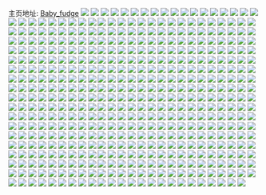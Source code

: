 主页地址: [Baby_fudge](https://weibo.com/u/2247042250) 
![](https://wx4.sinaimg.cn/mw2000/85ef24caly1h9kxi8m6flj20u0140qb0.jpg) 
![](https://wx4.sinaimg.cn/mw2000/85ef24caly1h9kxi9ovu7j20u00u0th0.jpg) 
![](https://wx4.sinaimg.cn/mw2000/85ef24caly1h8dmm5x5axj22c0340e83.jpg) 
![](https://wx4.sinaimg.cn/mw2000/85ef24caly1h8dmm738lrj22c0340qv6.jpg) 
![](https://wx4.sinaimg.cn/mw2000/85ef24caly1h8dmm3l7gqj22c03404qs.jpg) 
![](https://wx4.sinaimg.cn/mw2000/85ef24caly1h8dmm87a08j22c0340hdv.jpg) 
![](https://wx4.sinaimg.cn/mw2000/85ef24caly1h8dmm984pbj22c0340x6p.jpg) 
![](https://wx4.sinaimg.cn/mw2000/85ef24caly1h8dmmailejj22c0340hdu.jpg) 
![](https://wx4.sinaimg.cn/mw2000/85ef24caly1h8dmmbx1snj22c0340b2b.jpg) 
![](https://wx4.sinaimg.cn/mw2000/85ef24caly1h8dmmdlpq5j22c03404qr.jpg) 
![](https://wx4.sinaimg.cn/mw2000/85ef24caly1h8dmmzjlu0j20wi1yc4qq.jpg) 
![](https://wx4.sinaimg.cn/mw2000/85ef24caly1h83v4lt4w5j22c03401kz.jpg) 
![](https://wx4.sinaimg.cn/mw2000/85ef24caly1h83v4nqyrlj22c03407wj.jpg) 
![](https://wx4.sinaimg.cn/mw2000/85ef24caly1h83v4kbf6gj21h10tuh07.jpg) 
![](https://wx4.sinaimg.cn/mw2000/85ef24caly1h83v4ppeivj22c03404qr.jpg) 
![](https://wx4.sinaimg.cn/mw2000/85ef24caly1h83v59jz88j22c03404qr.jpg) 
![](https://wx4.sinaimg.cn/mw2000/85ef24caly1h83v25dld4j22c0340npg.jpg) 
![](https://wx4.sinaimg.cn/mw2000/85ef24caly1h83v4rdep2j22c0340b2b.jpg) 
![](https://wx4.sinaimg.cn/mw2000/85ef24caly1h83v4s1lhoj20u01hcanc.jpg) 
![](https://wx4.sinaimg.cn/mw2000/85ef24caly1h83v4tf6woj20wi1yc4qp.jpg) 
![](https://wx4.sinaimg.cn/mw2000/85ef24caly1h7qpj2yhk4j22c0340hdu.jpg) 
![](https://wx4.sinaimg.cn/mw2000/85ef24caly1h7f1hl2t15j21o0280hdt.jpg) 
![](https://wx4.sinaimg.cn/mw2000/85ef24caly1h78jihser0j235s23ue83.jpg) 
![](https://wx4.sinaimg.cn/mw2000/85ef24caly1h78jit82dkj21o0280nbs.jpg) 
![](https://wx4.sinaimg.cn/mw2000/85ef24caly1h78jjjetbqj21o0280e2s.jpg) 
![](https://wx4.sinaimg.cn/mw2000/85ef24caly1h78jiadjraj21o0280wu3.jpg) 
![](https://wx4.sinaimg.cn/mw2000/85ef24caly1h74gq5snpqj20u01407bp.jpg) 
![](https://wx4.sinaimg.cn/mw2000/85ef24caly1h74gq4flckj20u0140gtp.jpg) 
![](https://wx4.sinaimg.cn/mw2000/85ef24caly1h6vit6dhncj20u0140my1.jpg) 
![](https://wx4.sinaimg.cn/mw2000/85ef24caly1h6oit087njj20u0140wmw.jpg) 
![](https://wx4.sinaimg.cn/mw2000/85ef24caly1h6oit0plmlj20u0140wm2.jpg) 
![](https://wx4.sinaimg.cn/mw2000/85ef24caly1h6oit1829gj20u0140qbg.jpg) 
![](https://wx4.sinaimg.cn/mw2000/85ef24caly1h6oit1rysuj20u0140q5g.jpg) 
![](https://wx4.sinaimg.cn/mw2000/85ef24caly1h69fm72z7wj20u014079o.jpg) 
![](https://wx4.sinaimg.cn/mw2000/85ef24caly1h69fm7wxumj20u01400v4.jpg) 
![](https://wx4.sinaimg.cn/mw2000/85ef24caly1h69fm6gs5mj20u01hcabd.jpg) 
![](https://wx4.sinaimg.cn/mw2000/85ef24caly1h63nei33p6j20u00u0tfg.jpg) 
![](https://wx4.sinaimg.cn/mw2000/85ef24caly1h63nfr96yoj20tu0tun2e.jpg) 
![](https://wx4.sinaimg.cn/mw2000/85ef24caly1h63nefeb2wj20u00u0tec.jpg) 
![](https://wx4.sinaimg.cn/mw2000/85ef24caly1h60ggbzdkqj22c0340qv7.jpg) 
![](https://wx4.sinaimg.cn/mw2000/85ef24caly1h60ggcuahuj22c02c04qq.jpg) 
![](https://wx4.sinaimg.cn/mw2000/85ef24caly1h60ggdlvdpj22931ot7wh.jpg) 
![](https://wx4.sinaimg.cn/mw2000/85ef24caly1h5y7ca2c3qj20u0140gmy.jpg) 
![](https://wx4.sinaimg.cn/mw2000/85ef24caly1h5sl6qk222j20u0140wk3.jpg) 
![](https://wx4.sinaimg.cn/mw2000/85ef24caly1h5sl6zqgwmj21400u0dlg.jpg) 
![](https://wx4.sinaimg.cn/mw2000/85ef24caly1h5ns5hre1dj20u0140n7d.jpg) 
![](https://wx4.sinaimg.cn/mw2000/85ef24caly1h5c5vpgq5jj22c0340u0z.jpg) 
![](https://wx4.sinaimg.cn/mw2000/85ef24caly1h5c5vu4v2bj22c0340b2b.jpg) 
![](https://wx4.sinaimg.cn/mw2000/85ef24caly1h4uji5nphpj21o0280npd.jpg) 
![](https://wx4.sinaimg.cn/mw2000/85ef24caly1h4uji72d3gj22c0340npf.jpg) 
![](https://wx4.sinaimg.cn/mw2000/85ef24caly1h4mhy5gmnsj22c03401kz.jpg) 
![](https://wx4.sinaimg.cn/mw2000/85ef24caly1h4bxrzayw5j22c0340kjm.jpg) 
![](https://wx4.sinaimg.cn/mw2000/85ef24caly1h4ayhzkdecj22c0340x6p.jpg) 
![](https://wx4.sinaimg.cn/mw2000/85ef24caly1h4ayi10krnj22c0340b2a.jpg) 
![](https://wx4.sinaimg.cn/mw2000/85ef24caly1h4ayhy29qfj22c03401kz.jpg) 
![](https://wx4.sinaimg.cn/mw2000/85ef24caly1h4390h86a0j20wi1ycwpj.jpg) 
![](https://wx4.sinaimg.cn/mw2000/85ef24caly1h3lk2ixdccj20u00u0qbj.jpg) 
![](https://wx4.sinaimg.cn/mw2000/85ef24caly1h34eb12nsuj21o02804qp.jpg) 
![](https://wx4.sinaimg.cn/mw2000/85ef24caly1h34eb1knyhj21o0280b29.jpg) 
![](https://wx4.sinaimg.cn/mw2000/85ef24caly1h34eb1zqcsj21o0280kjl.jpg) 
![](https://wx4.sinaimg.cn/mw2000/85ef24caly1h31ykezzisj22c0340hdu.jpg) 
![](https://wx4.sinaimg.cn/mw2000/85ef24caly1h31ykfxzr0j22c0340e83.jpg) 
![](https://wx4.sinaimg.cn/mw2000/85ef24caly1h31yke2tvdj20zk1beh21.jpg) 
![](https://wx4.sinaimg.cn/mw2000/85ef24caly1h2zehok7dhj21o0280qk8.jpg) 
![](https://wx4.sinaimg.cn/mw2000/85ef24caly1h2zehp1p8wj21o0280e23.jpg) 
![](https://wx4.sinaimg.cn/mw2000/85ef24caly1h2zehnxm0sj21o02801h9.jpg) 
![](https://wx4.sinaimg.cn/mw2000/85ef24caly1h2x15zq0r0j22c03401kz.jpg) 
![](https://wx4.sinaimg.cn/mw2000/85ef24caly1h2wyxdxz7pj22c0340x6q.jpg) 
![](https://wx4.sinaimg.cn/mw2000/85ef24caly1h2wyxeu44fj22c0340u0y.jpg) 
![](https://wx4.sinaimg.cn/mw2000/85ef24caly1h2wyxd1slyj22c0340b2b.jpg) 
![](https://wx4.sinaimg.cn/mw2000/85ef24caly1h2wyxgamywj22801o04qq.jpg) 
![](https://wx4.sinaimg.cn/mw2000/85ef24caly1h2plotlskwj22c0340x6r.jpg) 
![](https://wx4.sinaimg.cn/mw2000/85ef24caly1h2plp7kucvj22c0340e84.jpg) 
![](https://wx4.sinaimg.cn/mw2000/85ef24caly1h2hc3jcpgfj20u0140gxb.jpg) 
![](https://wx4.sinaimg.cn/mw2000/85ef24caly1h2hc3kts60j20u014014l.jpg) 
![](https://wx4.sinaimg.cn/mw2000/85ef24caly1h2hc3ih1cdj20u0140gwg.jpg) 
![](https://wx4.sinaimg.cn/mw2000/85ef24caly1h2hc3lgbxhj20u0140akv.jpg) 
![](https://wx4.sinaimg.cn/mw2000/85ef24caly1h2hc3m58tsj20u0140gwv.jpg) 
![](https://wx4.sinaimg.cn/mw2000/85ef24caly1h2hc3mprcjj20u01hc46d.jpg) 
![](https://wx4.sinaimg.cn/mw2000/85ef24caly1h2f446g872j20u0140afg.jpg) 
![](https://wx4.sinaimg.cn/mw2000/85ef24caly1h25z6gghznj21o0280b29.jpg) 
![](https://wx4.sinaimg.cn/mw2000/85ef24caly1h22d0u2s6vj21o02961ky.jpg) 
![](https://wx4.sinaimg.cn/mw2000/85ef24caly1h1vl71ux03j21nm27h4qq.jpg) 
![](https://wx4.sinaimg.cn/mw2000/85ef24caly1h1vl70sukxj22801o0qv5.jpg) 
![](https://wx4.sinaimg.cn/mw2000/85ef24caly1h1vl6yx7jcj21o0280qv5.jpg) 
![](https://wx4.sinaimg.cn/mw2000/85ef24caly1h1rwphmacaj22c02c04qq.jpg) 
![](https://wx4.sinaimg.cn/mw2000/85ef24caly1h1rwpieadij22c02c04qq.jpg) 
![](https://wx4.sinaimg.cn/mw2000/85ef24caly1h1m6xkv88mj21o02801kx.jpg) 
![](https://wx4.sinaimg.cn/mw2000/85ef24caly1h1m6xn6d3tj21o0280x41.jpg) 
![](https://wx4.sinaimg.cn/mw2000/85ef24caly1h1m6xhb4mlj21o0280tz3.jpg) 
![](https://wx4.sinaimg.cn/mw2000/85ef24caly1h1m6xpkph9j21o0280h8i.jpg) 
![](https://wx4.sinaimg.cn/mw2000/85ef24caly1h1ihfkuabpj22c03407wk.jpg) 
![](https://wx4.sinaimg.cn/mw2000/85ef24caly1h1ihfjg9fmj22c03404qq.jpg) 
![](https://wx4.sinaimg.cn/mw2000/85ef24caly1h1ihfm6s70j22c0340e82.jpg) 
![](https://wx4.sinaimg.cn/mw2000/85ef24caly1h1ihfn7xk3j22c0340b2a.jpg) 
![](https://wx4.sinaimg.cn/mw2000/85ef24caly1h1chc4dusij21o0280qv5.jpg) 
![](https://wx4.sinaimg.cn/mw2000/85ef24caly1h15issyb3lj20u0140tdd.jpg) 
![](https://wx4.sinaimg.cn/mw2000/85ef24caly1h120aac8m3j22c03401kz.jpg) 
![](https://wx4.sinaimg.cn/mw2000/85ef24caly1h0yxbdwcyrj20u0140gut.jpg) 
![](https://wx4.sinaimg.cn/mw2000/85ef24caly1h0yxbfdi2jj20u014012x.jpg) 
![](https://wx4.sinaimg.cn/mw2000/85ef24caly1h0yxbda0aoj20u0140wlj.jpg) 
![](https://wx4.sinaimg.cn/mw2000/85ef24caly1h0yxbg1jc9j20u0140dnn.jpg) 
![](https://wx4.sinaimg.cn/mw2000/85ef24caly1h0qietoq9zj20hs0hntcc.jpg) 
![](https://wx4.sinaimg.cn/mw2000/85ef24caly1h0lteb1fszj20v91vo4qp.jpg) 
![](https://wx4.sinaimg.cn/mw2000/85ef24caly1h0bnwkwzbpj20v90ryjte.jpg) 
![](https://wx4.sinaimg.cn/mw2000/85ef24caly1h08cqdn162j21o0280u0x.jpg) 
![](https://wx4.sinaimg.cn/mw2000/85ef24caly1h08cqc69xoj21o0280b29.jpg) 
![](https://wx4.sinaimg.cn/mw2000/85ef24caly1h08cqekq0mj21o02807wh.jpg) 
![](https://wx4.sinaimg.cn/mw2000/85ef24caly1h08cqfyxe9j21o0280e81.jpg) 
![](https://wx4.sinaimg.cn/mw2000/85ef24caly1h02n0wpqmuj20v91vo48c.jpg) 
![](https://wx4.sinaimg.cn/mw2000/85ef24caly1h01jalh4yej22c0340u0x.jpg) 
![](https://wx4.sinaimg.cn/mw2000/85ef24caly1h01aw7aabfj22c0340npf.jpg) 
![](https://wx4.sinaimg.cn/mw2000/85ef24caly1gzxnpqfo6tj20v91von8g.jpg) 
![](https://wx4.sinaimg.cn/mw2000/85ef24caly1gzvkd5ywhxj21o02807wi.jpg) 
![](https://wx4.sinaimg.cn/mw2000/85ef24caly1gzgrnkx4pyj222n340u0x.jpg) 
![](https://wx4.sinaimg.cn/mw2000/85ef24caly1gzgrnm88nlj222n340qv5.jpg) 
![](https://wx4.sinaimg.cn/mw2000/85ef24caly1gzgrnkaza1j21jk2bckjl.jpg) 
![](https://wx4.sinaimg.cn/mw2000/85ef24caly1gzgrnna2hjj22c0340kjo.jpg) 
![](https://wx4.sinaimg.cn/mw2000/85ef24caly1gzgrnojyl9j22c03404qr.jpg) 
![](https://wx4.sinaimg.cn/mw2000/85ef24caly1gzgrnpn78sj21o028ox6p.jpg) 
![](https://wx4.sinaimg.cn/mw2000/85ef24caly1gzgrnq90lsj21o02m8u0x.jpg) 
![](https://wx4.sinaimg.cn/mw2000/85ef24caly1gzgrnralj6j22c0340x6s.jpg) 
![](https://wx4.sinaimg.cn/mw2000/85ef24caly1gzgrnrsayij21o0280tys.jpg) 
![](https://wx4.sinaimg.cn/mw2000/85ef24caly1gzbmksr85xj22yq2yqqv7.jpg) 
![](https://wx4.sinaimg.cn/mw2000/85ef24caly1gz8d6cba0dj21o02804qp.jpg) 
![](https://wx4.sinaimg.cn/mw2000/85ef24caly1gz8d6da8xaj21o02804qp.jpg) 
![](https://wx4.sinaimg.cn/mw2000/85ef24caly1gz8d6bkyfoj21o02807wh.jpg) 
![](https://wx4.sinaimg.cn/mw2000/85ef24caly1gz78nbkc9oj22c03404qt.jpg) 
![](https://wx4.sinaimg.cn/mw2000/85ef24caly1gz57cacov1j22c0340x6q.jpg) 
![](https://wx4.sinaimg.cn/mw2000/85ef24caly1gz41ny747bj22c03404qr.jpg) 
![](https://wx4.sinaimg.cn/mw2000/85ef24caly1gz2y0xq6xtj22c03407wj.jpg) 
![](https://wx4.sinaimg.cn/mw2000/85ef24caly1gywqjjbh5cj22c0340npf.jpg) 
![](https://wx4.sinaimg.cn/mw2000/85ef24caly1gynpm1qrcmj22c03404qq.jpg) 
![](https://wx4.sinaimg.cn/mw2000/85ef24caly1gy7nli1y8rj22c0340kjl.jpg) 
![](https://wx4.sinaimg.cn/mw2000/85ef24caly1gy67grkjyxj20u01hcqaz.jpg) 
![](https://wx4.sinaimg.cn/mw2000/85ef24caly1gy4x8quacrj21o0280u0x.jpg) 
![](https://wx4.sinaimg.cn/mw2000/85ef24caly1gy4x97qch8j21o0280x6p.jpg) 
![](https://wx4.sinaimg.cn/mw2000/85ef24caly1gxxi7qx6itj22c0340b2a.jpg) 
![](https://wx4.sinaimg.cn/mw2000/85ef24caly1gxqaui0ajvj21o0280x6p.jpg) 
![](https://wx4.sinaimg.cn/mw2000/85ef24caly1gxqauiqauaj21o0280x6p.jpg) 
![](https://wx4.sinaimg.cn/mw2000/85ef24caly1gx0xkk3pwxj22c0340e81.jpg) 
![](https://wx4.sinaimg.cn/mw2000/85ef24caly1gwuohj1gnfj2341341qv7.jpg) 
![](https://wx4.sinaimg.cn/mw2000/85ef24caly1gwthbrapi5j22c0340b2b.jpg) 
![](https://wx4.sinaimg.cn/mw2000/85ef24caly1gwevvh5cabj21o0280b2a.jpg) 
![](https://wx4.sinaimg.cn/mw2000/85ef24caly1gwevvi9on0j21o02807wh.jpg) 
![](https://wx4.sinaimg.cn/mw2000/85ef24caly1gwevvf9t8kj24g02yoqv8.jpg) 
![](https://wx4.sinaimg.cn/mw2000/85ef24caly1gwevvkv726j22yo4g0npg.jpg) 
![](https://wx4.sinaimg.cn/mw2000/85ef24caly1gwevvo0pk0j21o0280kjm.jpg) 
![](https://wx4.sinaimg.cn/mw2000/85ef24caly1gwevvoyqnrj21o0280e81.jpg) 
![](https://wx4.sinaimg.cn/mw2000/85ef24caly1gwevvc0vbpj21o02801e7.jpg) 
![](https://wx4.sinaimg.cn/mw2000/85ef24caly1gwevvqjwvxj22c0340b2b.jpg) 
![](https://wx4.sinaimg.cn/mw2000/85ef24caly1gwevvta6smj22c03401kz.jpg) 
![](https://wx4.sinaimg.cn/mw2000/85ef24caly1gw9w0mee5nj20v90lmq4q.jpg) 
![](https://wx4.sinaimg.cn/mw2000/85ef24caly1gvv2lyo2qtj22c02c1e81.jpg) 
![](https://wx4.sinaimg.cn/mw2000/002s4mkWly1gvqhutvrwjj62c03404qt02.jpg) 
![](https://wx4.sinaimg.cn/mw2000/002s4mkWly1gvqhurudrdj61o027hhdt02.jpg) 
![](https://wx4.sinaimg.cn/mw2000/002s4mkWly1gvi726nommj60u0190gw502.jpg) 
![](https://wx4.sinaimg.cn/mw2000/002s4mkWly1gvi727opbdj60u0190drb02.jpg) 
![](https://wx4.sinaimg.cn/mw2000/002s4mkWly1gvi728q1kqj60u019gwnf02.jpg) 
![](https://wx4.sinaimg.cn/mw2000/002s4mkWly1gvi72a5umbj60u01viwxr02.jpg) 
![](https://wx4.sinaimg.cn/mw2000/002s4mkWly1gvg6rix215j61400u07cw02.jpg) 
![](https://wx4.sinaimg.cn/mw2000/002s4mkWly1guzgww3fb5j60u0140gs302.jpg) 
![](https://wx4.sinaimg.cn/mw2000/002s4mkWly1guwk8jgm5jj62c03407wj02.jpg) 
![](https://wx4.sinaimg.cn/mw2000/002s4mkWly1guwk8ma4m4j62c0340u0z02.jpg) 
![](https://wx4.sinaimg.cn/mw2000/002s4mkWly1gu95denrfzj60u0140ter02.jpg) 
![](https://wx4.sinaimg.cn/mw2000/85ef24caly1gtwhkjb23xj20u0117qc4.jpg) 
![](https://wx4.sinaimg.cn/mw2000/85ef24caly1gtwhkidzohj20u00u00zd.jpg) 
![](https://wx4.sinaimg.cn/mw2000/85ef24caly1gtszw90rpgj22c0340npf.jpg) 
![](https://wx4.sinaimg.cn/mw2000/85ef24caly1gtbe0osqzcj20v91voajx.jpg) 
![](https://wx4.sinaimg.cn/mw2000/85ef24caly1gt5xxhcvzqj21o0280u0x.jpg) 
![](https://wx4.sinaimg.cn/mw2000/85ef24caly1gsvhl8dvmgj22c0340qv6.jpg) 
![](https://wx4.sinaimg.cn/mw2000/85ef24caly1gss3l3n61oj20u0140qab.jpg) 
![](https://wx4.sinaimg.cn/mw2000/85ef24caly1gss3l40wztj20u0140jzq.jpg) 
![](https://wx4.sinaimg.cn/mw2000/85ef24caly1gss3l4cg6cj20u0140k2b.jpg) 
![](https://wx4.sinaimg.cn/mw2000/85ef24caly1gspw38v95kj20u014011g.jpg) 
![](https://wx4.sinaimg.cn/mw2000/85ef24caly1gsle0d5tsbj21o0280qv5.jpg) 
![](https://wx4.sinaimg.cn/mw2000/85ef24caly1gsle0fa2ykj21o02807wi.jpg) 
![](https://wx4.sinaimg.cn/mw2000/85ef24caly1gsgr5rtn4nj22c03407wk.jpg) 
![](https://wx4.sinaimg.cn/mw2000/85ef24caly1gsebdm6jxdj20u0140qgq.jpg) 
![](https://wx4.sinaimg.cn/mw2000/85ef24caly1gsebdizu5bj20u0140gxz.jpg) 
![](https://wx4.sinaimg.cn/mw2000/85ef24caly1gsbype3u33j20u0140wjk.jpg) 
![](https://wx4.sinaimg.cn/mw2000/85ef24caly1gs88n23uukj20mi0miacc.jpg) 
![](https://wx4.sinaimg.cn/mw2000/85ef24caly1gs14yr4gebj22c0340qv5.jpg) 
![](https://wx4.sinaimg.cn/mw2000/85ef24caly1grvvic4uqxj20u0140k41.jpg) 
![](https://wx4.sinaimg.cn/mw2000/85ef24caly1grghw2eys7j22c0340b2d.jpg) 
![](https://wx4.sinaimg.cn/mw2000/85ef24caly1grghw4abodj22c0340e84.jpg) 
![](https://wx4.sinaimg.cn/mw2000/85ef24caly1grghw8bf07j22c03404qs.jpg) 
![](https://wx4.sinaimg.cn/mw2000/85ef24caly1grghwa6p7gj22c0340e84.jpg) 
![](https://wx4.sinaimg.cn/mw2000/85ef24caly1grghw5f62wj22801o0npd.jpg) 
![](https://wx4.sinaimg.cn/mw2000/85ef24caly1grghwb54c5j21o0280hdt.jpg) 
![](https://wx4.sinaimg.cn/mw2000/85ef24caly1gr2vqlkkyqj21o0280e81.jpg) 
![](https://wx4.sinaimg.cn/mw2000/85ef24caly1gqs46hhwm5j21o0280qv5.jpg) 
![](https://wx4.sinaimg.cn/mw2000/85ef24caly1gqs46gevt4j21o0280u0x.jpg) 
![](https://wx4.sinaimg.cn/mw2000/85ef24caly1gqdne9j8t0j21o02807wi.jpg) 
![](https://wx4.sinaimg.cn/mw2000/85ef24caly1gqdneaq20dj21o0280b2a.jpg) 
![](https://wx4.sinaimg.cn/mw2000/85ef24caly1gqdnebzo0tj21o02804qq.jpg) 
![](https://wx4.sinaimg.cn/mw2000/85ef24caly1gq5l6npapzj21o02804qq.jpg) 
![](https://wx4.sinaimg.cn/mw2000/85ef24caly1gq5l6ptfg1j21o0280b29.jpg) 
![](https://wx4.sinaimg.cn/mw2000/85ef24caly1gpdnjxxcenj21o0280npd.jpg) 
![](https://wx4.sinaimg.cn/mw2000/85ef24caly1gpb8wieq48j20j60j675q.jpg) 
![](https://wx4.sinaimg.cn/mw2000/85ef24caly1gp7xdo65v0j22801o01ky.jpg) 
![](https://wx4.sinaimg.cn/mw2000/85ef24caly1gp7iocm95yj22c0340kjn.jpg) 
![](https://wx4.sinaimg.cn/mw2000/85ef24caly1goydg3ds1aj21o01o0b29.jpg) 
![](https://wx4.sinaimg.cn/mw2000/85ef24caly1gotkqrpkj6j22c03404qp.jpg) 
![](https://wx4.sinaimg.cn/mw2000/85ef24caly1goks8yaa2pj20v91vox6p.jpg) 
![](https://wx4.sinaimg.cn/mw2000/85ef24caly1gogxtycyvyj22c0340hdu.jpg) 
![](https://wx4.sinaimg.cn/mw2000/85ef24caly1go39whct1vj22c0340b2a.jpg) 
![](https://wx4.sinaimg.cn/mw2000/85ef24caly1go39wcb9fxj20ku0rs0vx.jpg) 
![](https://wx4.sinaimg.cn/mw2000/85ef24caly1gnrf0w5tffj21o01o0b29.jpg) 
![](https://wx4.sinaimg.cn/mw2000/85ef24caly1gnrf0wisv1j20mi0miqql.jpg) 
![](https://wx4.sinaimg.cn/mw2000/85ef24caly1gnga222yc2j22c02c0kjm.jpg) 
![](https://wx4.sinaimg.cn/mw2000/85ef24caly1gncznjtr3cj20rs1jkk6f.jpg) 
![](https://wx4.sinaimg.cn/mw2000/85ef24caly1gmrj8tn8v7j22c0340npd.jpg) 
![](https://wx4.sinaimg.cn/mw2000/85ef24caly1gmojweghohj22c02c0npd.jpg) 
![](https://wx4.sinaimg.cn/mw2000/85ef24caly1gm7ikgcvk6j22c02c01ky.jpg) 
![](https://wx4.sinaimg.cn/mw2000/85ef24caly1glzsvryahwj20tu0tu7wh.jpg) 
![](https://wx4.sinaimg.cn/mw2000/85ef24caly1gl2mdd01e7j20v91voqv6.jpg) 
![](https://wx4.sinaimg.cn/mw2000/85ef24caly1gl2mcjaw2qj20v918b7gx.jpg) 
![](https://wx4.sinaimg.cn/mw2000/85ef24caly1gknolcsqu7j22c02c0x6q.jpg) 
![](https://wx4.sinaimg.cn/mw2000/85ef24caly1gknole43nyj22c02c01ky.jpg) 
![](https://wx4.sinaimg.cn/mw2000/85ef24caly1gknol9rj3cj21o01o04qp.jpg) 
![](https://wx4.sinaimg.cn/mw2000/85ef24caly1gk8epiwcr0j22c02c0npe.jpg) 
![](https://wx4.sinaimg.cn/mw2000/85ef24caly1gjz1el28hkj22c02c0qv7.jpg) 
![](https://wx4.sinaimg.cn/mw2000/85ef24caly1gjqwg8umz5j21o01o07wh.jpg) 
![](https://wx4.sinaimg.cn/mw2000/85ef24caly1gjqwivaj38j21o01o0npd.jpg) 
![](https://wx4.sinaimg.cn/mw2000/85ef24caly1gja4z4it7yj20rm0rm0u1.jpg) 
![](https://wx4.sinaimg.cn/mw2000/85ef24caly1gj4yr902l9j22c03404qt.jpg) 
![](https://wx4.sinaimg.cn/mw2000/85ef24caly1gj4yrb80n1j22c0340b2d.jpg) 
![](https://wx4.sinaimg.cn/mw2000/85ef24caly1gj2rl5gcatj21o01o0keu.jpg) 
![](https://wx4.sinaimg.cn/mw2000/85ef24caly1gin5xush83j21o01o01kx.jpg) 
![](https://wx4.sinaimg.cn/mw2000/85ef24caly1gignauc94sj22c02c0qv6.jpg) 
![](https://wx4.sinaimg.cn/mw2000/85ef24caly1gignazmyy9j22c02c0npe.jpg) 
![](https://wx4.sinaimg.cn/mw2000/85ef24caly1gifidrsbydj21o01o0b2e.jpg) 
![](https://wx4.sinaimg.cn/mw2000/85ef24caly1gifiduktajj21o01o0u15.jpg) 
![](https://wx4.sinaimg.cn/mw2000/85ef24caly1gfw4k9kpkjj20hs0homyr.jpg) 
![](https://wx4.sinaimg.cn/mw2000/85ef24caly1gf0vusqqmyj20hs0hdq6p.jpg) 
![](https://wx4.sinaimg.cn/mw2000/85ef24caly1gepigm63h4j22c02c01ky.jpg) 
![](https://wx4.sinaimg.cn/mw2000/85ef24caly1gdc7zomkcmj22c0340x6p.jpg) 
![](https://wx4.sinaimg.cn/mw2000/85ef24caly1gd3zthitpaj22c02c07wh.jpg) 
![](https://wx4.sinaimg.cn/mw2000/85ef24caly1gckdvwrqxyj21w01w04qp.jpg) 
![](https://wx4.sinaimg.cn/mw2000/85ef24caly1gbp20lfrggj21o01o0kjl.jpg) 
![](https://wx4.sinaimg.cn/mw2000/85ef24caly1gblionb5w5j22c02c0e81.jpg) 
![](https://wx4.sinaimg.cn/mw2000/85ef24caly1gbliomjnz3j22c02c04qp.jpg) 
![](https://wx4.sinaimg.cn/mw2000/85ef24caly1gb39lfqr9wj21w02inx6q.jpg) 
![](https://wx4.sinaimg.cn/mw2000/85ef24caly1gapcpn9l0fj22c0340e81.jpg) 
![](https://wx4.sinaimg.cn/mw2000/85ef24caly1gapcpphqmrj22c0340x6p.jpg) 
![](https://wx4.sinaimg.cn/mw2000/85ef24caly1gan2moi25sj22c0340b2c.jpg) 
![](https://wx4.sinaimg.cn/mw2000/85ef24caly1galwd0ijfij21o01o01ky.jpg) 
![](https://wx4.sinaimg.cn/mw2000/85ef24caly1galwd1fy2zj22c02c0hdt.jpg) 
![](https://wx4.sinaimg.cn/mw2000/85ef24caly1gaihke28xaj22c02c0b29.jpg) 
![](https://wx4.sinaimg.cn/mw2000/85ef24caly1gag444180xj20rs4h6npd.jpg) 
![](https://wx4.sinaimg.cn/mw2000/85ef24caly1ga48l70xbtj22c02c0e81.jpg) 
![](https://wx4.sinaimg.cn/mw2000/85ef24caly1ga48l7rc7oj22c02c07wh.jpg) 
![](https://wx4.sinaimg.cn/mw2000/85ef24caly1g9qm6is4o7j20jp0jp0vm.jpg) 
![](https://wx4.sinaimg.cn/mw2000/85ef24caly1g94rnh4atxj20tu0tu0yg.jpg) 
![](https://wx4.sinaimg.cn/mw2000/85ef24caly1g916tq48p1j22c02c01kx.jpg) 
![](https://wx4.sinaimg.cn/mw2000/85ef24caly1g8kyb261amj22c02c0kjm.jpg) 
![](https://wx4.sinaimg.cn/mw2000/85ef24caly1g8kyb2qei3j22c02c04qq.jpg) 
![](https://wx4.sinaimg.cn/mw2000/85ef24caly1g8h2sdw8e9j22c02c04qp.jpg) 
![](https://wx4.sinaimg.cn/mw2000/85ef24caly1g8btrn0usfj21o01o04qp.jpg) 
![](https://wx4.sinaimg.cn/mw2000/85ef24caly1g82fv1psbgj23402c0npd.jpg) 
![](https://wx4.sinaimg.cn/mw2000/85ef24caly1g82fv5d9m4j22c0340npd.jpg) 
![](https://wx4.sinaimg.cn/mw2000/85ef24caly1g82fva7q7vj22c0340hdt.jpg) 
![](https://wx4.sinaimg.cn/mw2000/85ef24caly1g82fvegvysj22c0340npd.jpg) 
![](https://wx4.sinaimg.cn/mw2000/85ef24caly1g82fvifc9dj22c0340e81.jpg) 
![](https://wx4.sinaimg.cn/mw2000/85ef24caly1g82fuxw8zaj22c0340e81.jpg) 
![](https://wx4.sinaimg.cn/mw2000/85ef24caly1g82fvo3m0oj22c0340kjl.jpg) 
![](https://wx4.sinaimg.cn/mw2000/85ef24caly1g82fvtidphj22c0340u0x.jpg) 
![](https://wx4.sinaimg.cn/mw2000/85ef24caly1g82fvxcbpej22c03407wh.jpg) 
![](https://wx4.sinaimg.cn/mw2000/85ef24caly1g7vpkxac9cj22c0340e81.jpg) 
![](https://wx4.sinaimg.cn/mw2000/85ef24caly1g7o9cv0m3wj22c02c0e81.jpg) 
![](https://wx4.sinaimg.cn/mw2000/85ef24cagy1g7mj9dw3kbj21o0280x6p.jpg) 
![](https://wx4.sinaimg.cn/mw2000/85ef24cagy1g7l83xdg0jj22c0340hdt.jpg) 
![](https://wx4.sinaimg.cn/mw2000/85ef24cagy1g7jkqvufoaj213r0tu1kx.jpg) 
![](https://wx4.sinaimg.cn/mw2000/85ef24caly1g7gp7h41qhj22c03404qr.jpg) 
![](https://wx4.sinaimg.cn/mw2000/85ef24caly1g7gpemzr09j22c0340u0x.jpg) 
![](https://wx4.sinaimg.cn/mw2000/85ef24caly1g77yfbtydnj20u0140q96.jpg) 
![](https://wx4.sinaimg.cn/mw2000/85ef24caly1g71ie4v3j7j20jg0jgtbb.jpg) 
![](https://wx4.sinaimg.cn/mw2000/85ef24caly1g707os89b6j20u00u0aeg.jpg) 
![](https://wx4.sinaimg.cn/mw2000/85ef24caly1g707ot64afj20u00u0q7h.jpg) 
![](https://wx4.sinaimg.cn/mw2000/85ef24caly1g6nqlq45hfj20u00u0tef.jpg) 
![](https://wx4.sinaimg.cn/mw2000/85ef24caly1g6kuvbu0jvj20ak07swfi.jpg) 
![](https://wx4.sinaimg.cn/mw2000/85ef24caly1g6jp6a7toqj20v91voqv6.jpg) 
![](https://wx4.sinaimg.cn/mw2000/85ef24caly1g6iy5mvwruj20u00u043d.jpg) 
![](https://wx4.sinaimg.cn/mw2000/85ef24caly1g6gtgktu9qj20u00u04j0.jpg) 
![](https://wx4.sinaimg.cn/mw2000/85ef24caly1g6e3yu8ddyj21o01o07wh.jpg) 
![](https://wx4.sinaimg.cn/mw2000/85ef24caly1g5ranx317aj21hc1hcb29.jpg) 
![](https://wx4.sinaimg.cn/mw2000/85ef24caly1g5khgdxdr1j22c03404qq.jpg) 
![](https://wx4.sinaimg.cn/mw2000/85ef24caly1g5e4bugc9mj21400u0n4x.jpg) 
![](https://wx4.sinaimg.cn/mw2000/85ef24caly1g5e4bwrem3j22c02c0e81.jpg) 
![](https://wx4.sinaimg.cn/mw2000/85ef24caly1g5deijs23cj22c03401ky.jpg) 
![](https://wx4.sinaimg.cn/mw2000/85ef24caly1g5b178sa9lj20v91vonpe.jpg) 
![](https://wx4.sinaimg.cn/mw2000/85ef24caly1g5b175z4ynj20v91vob2b.jpg) 
![](https://wx4.sinaimg.cn/mw2000/85ef24caly1g58tlr6u3wj22c02c0b2b.jpg) 
![](https://wx4.sinaimg.cn/mw2000/85ef24caly1g55fkrqkmgj20u00u07wh.jpg) 
![](https://wx4.sinaimg.cn/mw2000/85ef24caly1g4zqhb9t45j22c02c0x2a.jpg) 
![](https://wx4.sinaimg.cn/mw2000/85ef24caly1g4yeiycv8qj21g21xgqrx.jpg) 
![](https://wx4.sinaimg.cn/mw2000/85ef24caly1g4rk46gdcvj22c02c01ky.jpg) 
![](https://wx4.sinaimg.cn/mw2000/85ef24caly1g4rk45bw7aj22c02c0x6p.jpg) 
![](https://wx4.sinaimg.cn/mw2000/85ef24caly1g4rk47ng9lj22c02c07wi.jpg) 
![](https://wx4.sinaimg.cn/mw2000/85ef24caly1g4r2loxd1yj203y0480sw.jpg) 
![](https://wx4.sinaimg.cn/mw2000/85ef24caly1g4q7wc47okj22c02c04qs.jpg) 
![](https://wx4.sinaimg.cn/mw2000/85ef24caly1g4i5y5w0qrj22c02c07wi.jpg) 
![](https://wx4.sinaimg.cn/mw2000/85ef24caly1g4gsrkxiobj20u01sz1kz.jpg) 
![](https://wx4.sinaimg.cn/mw2000/85ef24caly1g4gsrlteafj20u01hcgrn.jpg) 
![](https://wx4.sinaimg.cn/mw2000/85ef24caly1g4gsr88srhj20u014011c.jpg) 
![](https://wx4.sinaimg.cn/mw2000/85ef24caly1g4b3uvwk49j20hs0iadgv.jpg) 
![](https://wx4.sinaimg.cn/mw2000/85ef24caly1g3lwcdfym7j20u00u0b29.jpg) 
![](https://wx4.sinaimg.cn/mw2000/85ef24caly1g3lwccwyrgj20u00u07wh.jpg) 
![](https://wx4.sinaimg.cn/mw2000/85ef24caly1g3kldinoehj22c02c0npd.jpg) 
![](https://wx4.sinaimg.cn/mw2000/85ef24caly1g3h0jbh0d0j20v91vokjm.jpg) 
![](https://wx4.sinaimg.cn/mw2000/85ef24caly1g3h0l7we7zj20hs0hsjtq.jpg) 
![](https://wx4.sinaimg.cn/mw2000/85ef24caly1g3dg0p1q25j22c02c04qq.jpg) 
![](https://wx4.sinaimg.cn/mw2000/85ef24caly1g3dg41ng6rj22c02c0b2a.jpg) 
![](https://wx4.sinaimg.cn/mw2000/85ef24caly1g37075fp70j20k00k0my6.jpg) 
![](https://wx4.sinaimg.cn/mw2000/85ef24caly1g35al12s8oj20v91vou0y.jpg) 
![](https://wx4.sinaimg.cn/mw2000/85ef24caly1g35aky7woqj20v911c7de.jpg) 
![](https://wx4.sinaimg.cn/mw2000/85ef24caly1g35al1h5rwj20li0iqwfh.jpg) 
![](https://wx4.sinaimg.cn/mw2000/85ef24caly1g34mzg0855j20qo0ya42q.jpg) 
![](https://wx4.sinaimg.cn/mw2000/85ef24caly1g34mze7q48j22c0340hdt.jpg) 
![](https://wx4.sinaimg.cn/mw2000/85ef24caly1g32bkeebcmj20qo1o0tcp.jpg) 
![](https://wx4.sinaimg.cn/mw2000/85ef24caly1g32bkfop9zj21vo0v9u0y.jpg) 
![](https://wx4.sinaimg.cn/mw2000/85ef24caly1g2zvtia7d0j22c02c0b2b.jpg) 
![](https://wx4.sinaimg.cn/mw2000/85ef24caly1g2vc8monoij20u00u0b29.jpg) 
![](https://wx4.sinaimg.cn/mw2000/85ef24caly1g2vc8sch79j20u00u01kx.jpg) 
![](https://wx4.sinaimg.cn/mw2000/85ef24caly1g2tnoa9g4lj20u00u01ku.jpg) 
![](https://wx4.sinaimg.cn/mw2000/85ef24caly1g2tnoxjalbj20u00u01kx.jpg) 
![](https://wx4.sinaimg.cn/mw2000/85ef24caly1g2pbcmk1y2j22ds1scb29.jpg) 
![](https://wx4.sinaimg.cn/mw2000/85ef24caly1g2pbcr6g24j21sc2dsu0y.jpg) 
![](https://wx4.sinaimg.cn/mw2000/85ef24caly1g2pbct3q3cj21sc2dsb2a.jpg) 
![](https://wx4.sinaimg.cn/mw2000/85ef24caly1g2pbcuaug4j21sc2dsx6q.jpg) 
![](https://wx4.sinaimg.cn/mw2000/85ef24caly1g2pbcife1qj22ds1scx6q.jpg) 
![](https://wx4.sinaimg.cn/mw2000/85ef24caly1g2pbd1wu11j22ds1scu0y.jpg) 
![](https://wx4.sinaimg.cn/mw2000/85ef24caly1g2lqz3x21vj23402c0b2b.jpg) 
![](https://wx4.sinaimg.cn/mw2000/85ef24caly1g2lqz2kmktj22c03407wi.jpg) 
![](https://wx4.sinaimg.cn/mw2000/85ef24caly1g2lqz6mtchj22c0340x6p.jpg) 
![](https://wx4.sinaimg.cn/mw2000/85ef24caly1g27mq0s1upj22c0340kjm.jpg) 
![](https://wx4.sinaimg.cn/mw2000/85ef24caly1g27mpycxlfj22c03404qr.jpg) 
![](https://wx4.sinaimg.cn/mw2000/85ef24caly1g27mq3mghrj22c0340b2b.jpg) 
![](https://wx4.sinaimg.cn/mw2000/85ef24caly1g27mq6lf65j22c0340u10.jpg) 
![](https://wx4.sinaimg.cn/mw2000/85ef24caly1g27mq9id6sj22c0340b2c.jpg) 
![](https://wx4.sinaimg.cn/mw2000/85ef24caly1g27mqc406jj22c0340hdw.jpg) 
![](https://wx4.sinaimg.cn/mw2000/85ef24caly1g1xnm6mk32j22c02c0hdt.jpg) 
![](https://wx4.sinaimg.cn/mw2000/85ef24caly1g1u3eqjoejj22c02c0b2b.jpg) 
![](https://wx4.sinaimg.cn/mw2000/85ef24caly1g1u3eusnxnj22c02c04qr.jpg) 
![](https://wx4.sinaimg.cn/mw2000/85ef24caly1g1u3g9yl5ij22c02c0npg.jpg) 
![](https://wx4.sinaimg.cn/mw2000/85ef24caly1g1ta7cdcw6j22c03401l9.jpg) 
![](https://wx4.sinaimg.cn/mw2000/85ef24caly1g1ta8y972lj22c03404r2.jpg) 
![](https://wx4.sinaimg.cn/mw2000/85ef24caly1g1ta7joq9dj22be340npl.jpg) 
![](https://wx4.sinaimg.cn/mw2000/85ef24caly1g1ta7mt051j22b13401l2.jpg) 
![](https://wx4.sinaimg.cn/mw2000/85ef24caly1g1ta75upkrj22c03404qt.jpg) 
![](https://wx4.sinaimg.cn/mw2000/85ef24caly1g1ta8zr9rbj21o01o0b29.jpg) 
![](https://wx4.sinaimg.cn/mw2000/85ef24caly1g1rwolyt7cj22c02c0u0y.jpg) 
![](https://wx4.sinaimg.cn/mw2000/85ef24caly1g1oj12ztn2j22c02c0qv6.jpg) 
![](https://wx4.sinaimg.cn/mw2000/85ef24caly1g1oj149jb3j22c02c07wi.jpg) 
![](https://wx4.sinaimg.cn/mw2000/85ef24caly1g1oj15p83dj22c02c0npe.jpg) 
![](https://wx4.sinaimg.cn/mw2000/85ef24caly1g1oj11edgvj22c02c0npe.jpg) 
![](https://wx4.sinaimg.cn/mw2000/85ef24caly1g1oj187u47j22c02c0x6p.jpg) 
![](https://wx4.sinaimg.cn/mw2000/85ef24caly1g1oj1ugvntj21w01w04qw.jpg) 
![](https://wx4.sinaimg.cn/mw2000/85ef24caly1g1m35xy24nj22c0340e86.jpg) 
![](https://wx4.sinaimg.cn/mw2000/85ef24caly1g1m35vg11dj22c0340hdx.jpg) 
![](https://wx4.sinaimg.cn/mw2000/85ef24caly1g1m3609xl2j233y2cce84.jpg) 
![](https://wx4.sinaimg.cn/mw2000/85ef24caly1g1m363ncsej22c0340qvb.jpg) 
![](https://wx4.sinaimg.cn/mw2000/85ef24caly1g1m366fgu4j22c0340hdx.jpg) 
![](https://wx4.sinaimg.cn/mw2000/85ef24caly1g1m368tzt4j22c0340qv9.jpg) 
![](https://wx4.sinaimg.cn/mw2000/85ef24caly1g1iqf1r35vj22c02c0b2b.jpg) 
![](https://wx4.sinaimg.cn/mw2000/85ef24caly1g1iqezc868j22c02c0b29.jpg) 
![](https://wx4.sinaimg.cn/mw2000/85ef24caly1g1iqf34tzgj22c02c0x3w.jpg) 
![](https://wx4.sinaimg.cn/mw2000/85ef24caly1g1e5aokja5j22c02c0b2a.jpg) 
![](https://wx4.sinaimg.cn/mw2000/85ef24caly1g1e5dg5gpqj22c02c0hdu.jpg) 
![](https://wx4.sinaimg.cn/mw2000/85ef24caly1g11dw64lnqj22c02c0hdu.jpg) 
![](https://wx4.sinaimg.cn/mw2000/85ef24caly1g0yoa0y6nbj20rs3nh4qs.jpg) 
![](https://wx4.sinaimg.cn/mw2000/85ef24caly1g0yoab50cvj215o15ohdu.jpg) 
![](https://wx4.sinaimg.cn/mw2000/85ef24caly1g0yoa65y6qj20rs5r4hdx.jpg) 
![](https://wx4.sinaimg.cn/mw2000/85ef24caly1g0yoanbegyj22ak3404qw.jpg) 
![](https://wx4.sinaimg.cn/mw2000/85ef24caly1g0yoa92zdqj215o15mhdu.jpg) 
![](https://wx4.sinaimg.cn/mw2000/85ef24caly1g0yoagr7r3j22c0340e87.jpg) 
![](https://wx4.sinaimg.cn/mw2000/85ef24caly1g0xihx9affj21o01o01kx.jpg) 
![](https://wx4.sinaimg.cn/mw2000/85ef24caly1g0u5xyexk0j20v91vo4qr.jpg) 
![](https://wx4.sinaimg.cn/mw2000/85ef24caly1g0u6cuw4mdj20k00jajs9.jpg) 
![](https://wx4.sinaimg.cn/mw2000/85ef24caly1g0pntmx309j20u00u01kx.jpg) 
![](https://wx4.sinaimg.cn/mw2000/85ef24caly1g0pnpjz4f5j20v91vokjm.jpg) 
![](https://wx4.sinaimg.cn/mw2000/85ef24caly1g0osszvuqbj22c02c04r1.jpg) 
![](https://wx4.sinaimg.cn/mw2000/85ef24caly1g0hmxob1zbj22c03401ky.jpg) 
![](https://wx4.sinaimg.cn/mw2000/85ef24caly1g0hmzx72w4j20v91vo1kx.jpg) 
![](https://wx4.sinaimg.cn/mw2000/85ef24caly1g09aessaumj22c02c0kjm.jpg) 
![](https://wx4.sinaimg.cn/mw2000/85ef24caly1g09aew6r6lj22c02c0b2b.jpg) 
![](https://wx4.sinaimg.cn/mw2000/85ef24caly1g0891br9k3j215o15o1ky.jpg) 
![](https://wx4.sinaimg.cn/mw2000/85ef24caly1g08924q1b1j21o01o04qs.jpg) 
![](https://wx4.sinaimg.cn/mw2000/85ef24caly1g0890ncnx2j22c02c07wh.jpg) 
![](https://wx4.sinaimg.cn/mw2000/85ef24cagy1g065gkqs7oj22c02c0kjt.jpg) 
![](https://wx4.sinaimg.cn/mw2000/85ef24caly1g04zg85sn3j20u00u0e81.jpg) 
![](https://wx4.sinaimg.cn/mw2000/85ef24caly1fzhdsfaxjxj21r01r0e85.jpg) 
![](https://wx4.sinaimg.cn/mw2000/85ef24caly1fzgiuzhtwwj22c03407wo.jpg) 
![](https://wx4.sinaimg.cn/mw2000/85ef24caly1fzgiv3grn3j22c0340u16.jpg) 
![](https://wx4.sinaimg.cn/mw2000/85ef24caly1fzgiv5vlvej22c02c0kjt.jpg) 
![](https://wx4.sinaimg.cn/mw2000/85ef24caly1fze8mx8irgj20u00u07wh.jpg) 
![](https://wx4.sinaimg.cn/mw2000/85ef24caly1fze8n1aqsqj22c02c0b2g.jpg) 
![](https://wx4.sinaimg.cn/mw2000/85ef24caly1fze8n6msmrj22bz2cx4qw.jpg) 
![](https://wx4.sinaimg.cn/mw2000/85ef24caly1fze8nc6w8nj22c02c04qw.jpg) 
![](https://wx4.sinaimg.cn/mw2000/85ef24caly1fze8nhzdtrj22c02c0x6v.jpg) 
![](https://wx4.sinaimg.cn/mw2000/85ef24caly1fze8owuwltj22c02c0u14.jpg) 
![](https://wx4.sinaimg.cn/mw2000/85ef24caly1fze8so15csj22c02c0b2i.jpg) 
![](https://wx4.sinaimg.cn/mw2000/85ef24caly1fze8ssf02oj21400u01ky.jpg) 
![](https://wx4.sinaimg.cn/mw2000/85ef24caly1fze8x9y4s5j22c02c0kju.jpg) 
![](https://wx4.sinaimg.cn/mw2000/85ef24caly1fyw047zqvcj22c02c07wi.jpg) 
![](https://wx4.sinaimg.cn/mw2000/85ef24caly1fyw0497fjvj22c02c04qr.jpg) 
![](https://wx4.sinaimg.cn/mw2000/85ef24caly1fyw046w3e6j22c02c0b2a.jpg) 
![](https://wx4.sinaimg.cn/mw2000/85ef24caly1fyjafkdjp5j20v9112wpe.jpg) 
![](https://wx4.sinaimg.cn/mw2000/85ef24caly1fyhs0vdv2vj20v91voqv6.jpg) 
![](https://wx4.sinaimg.cn/mw2000/85ef24caly1fyhs0tbnezj20980gqwq9.jpg) 
![](https://wx4.sinaimg.cn/mw2000/85ef24caly1fyb7s10t8ij22c02c0x6p.jpg) 
![](https://wx4.sinaimg.cn/mw2000/85ef24caly1fy4e6e7hynj20v90a476z.jpg) 
![](https://wx4.sinaimg.cn/mw2000/85ef24caly1fxr8ct9v39j20vc15su0x.jpg) 
![](https://wx4.sinaimg.cn/mw2000/85ef24caly1fxr8cupzu4j20vc15skjl.jpg) 
![](https://wx4.sinaimg.cn/mw2000/85ef24caly1fxr8cvx7vnj20vc15skjl.jpg) 
![](https://wx4.sinaimg.cn/mw2000/85ef24caly1fxj9dymo6yj20u016kn3v.jpg) 
![](https://wx4.sinaimg.cn/mw2000/85ef24caly1fxj9ek3d3oj20v80v87qp.jpg) 
![](https://wx4.sinaimg.cn/mw2000/85ef24caly1fxfp2d6j5nj22c02c0npd.jpg) 
![](https://wx4.sinaimg.cn/mw2000/85ef24caly1fxdo1gyyqoj20v80v81kx.jpg) 
![](https://wx4.sinaimg.cn/mw2000/85ef24caly1fwrqpn927jj20u01hcn6s.jpg) 
![](https://wx4.sinaimg.cn/mw2000/85ef24caly1fwpcgupmyfj22c02c0e82.jpg) 
![](https://wx4.sinaimg.cn/mw2000/85ef24caly1fw9rtmhjz5j22c02c0kjl.jpg) 
![](https://wx4.sinaimg.cn/mw2000/85ef24caly1fw7ypiobvdj23402c04qs.jpg) 
![](https://wx4.sinaimg.cn/mw2000/85ef24caly1fw4ixixm9uj22c03407wi.jpg) 
![](https://wx4.sinaimg.cn/mw2000/85ef24caly1fvxam9dp8fj22c02c0u0x.jpg) 
![](https://wx4.sinaimg.cn/mw2000/85ef24caly1fvxamnsf4wj22c02c04qq.jpg) 
![](https://wx4.sinaimg.cn/mw2000/85ef24caly1fvxantcu7jj22c02c01ky.jpg) 
![](https://wx4.sinaimg.cn/mw2000/85ef24caly1fvxajs6xdmj22c02c04qq.jpg) 
![](https://wx4.sinaimg.cn/mw2000/85ef24caly1fvxao3l4h4j22c02c0qv5.jpg) 
![](https://wx4.sinaimg.cn/mw2000/85ef24caly1fvux687hq2j20qo0zkjy1.jpg) 
![](https://wx4.sinaimg.cn/mw2000/85ef24caly1fvux68toyij20qo0zkn4p.jpg) 
![](https://wx4.sinaimg.cn/mw2000/85ef24caly1fvov4ge1zij20hk0g40ti.jpg) 
![](https://wx4.sinaimg.cn/mw2000/85ef24caly1fvmwsvfnquj20qo0k0tvq.jpg) 
![](https://wx4.sinaimg.cn/mw2000/85ef24caly1fvmwso5xf5j22c02c0x6p.jpg) 
![](https://wx4.sinaimg.cn/mw2000/85ef24caly1fvmwy05t8kj22c02c01kx.jpg) 
![](https://wx4.sinaimg.cn/mw2000/85ef24caly1fvkq9kv8tjj22c02c0hdt.jpg) 
![](https://wx4.sinaimg.cn/mw2000/85ef24caly1fvih590rspj22c02c0qv5.jpg) 
![](https://wx4.sinaimg.cn/mw2000/85ef24caly1fvbmachht1j20qo0zkhaz.jpg) 
![](https://wx4.sinaimg.cn/mw2000/85ef24caly1fv4jwt1swzj21ei1ei7on.jpg) 
![](https://wx4.sinaimg.cn/mw2000/85ef24caly1fv3f505udhj22c02c0u0x.jpg) 
![](https://wx4.sinaimg.cn/mw2000/85ef24caly1fv3f5faj2jj22c02c0u0x.jpg) 
![](https://wx4.sinaimg.cn/mw2000/85ef24caly1fv3f5teompj22c02c0x6p.jpg) 
![](https://wx4.sinaimg.cn/mw2000/85ef24caly1fv3f4mr9r7j22c02c0u0x.jpg) 
![](https://wx4.sinaimg.cn/mw2000/85ef24caly1fufw93gakzj206m07sglq.jpg) 
![](https://wx4.sinaimg.cn/mw2000/85ef24caly1fu17qsqzilj22c02c0npd.jpg) 
![](https://wx4.sinaimg.cn/mw2000/85ef24caly1ftwq2b9bgej20ku0kugqm.jpg) 
![](https://wx4.sinaimg.cn/mw2000/85ef24caly1ftwq2cdorhj20ku0ku78w.jpg) 
![](https://wx4.sinaimg.cn/mw2000/85ef24caly1ftwq2r6srcj22c02c0npd.jpg) 
![](https://wx4.sinaimg.cn/mw2000/85ef24caly1ftjpla4rrqj20ku0rsgqo.jpg) 
![](https://wx4.sinaimg.cn/mw2000/85ef24caly1ftjplaktk2j20k00zk0xv.jpg) 
![](https://wx4.sinaimg.cn/mw2000/85ef24caly1ftdwkqkucoj20qo0qo1kx.jpg) 
![](https://wx4.sinaimg.cn/mw2000/85ef24caly1ft3rvaqvfoj22c02c0kjl.jpg) 
![](https://wx4.sinaimg.cn/mw2000/85ef24caly1fs9vaw1d4gj20qo0qo1kx.jpg) 
![](https://wx4.sinaimg.cn/mw2000/85ef24caly1fr9tkbcefkj22c02c0hdt.jpg) 
![](https://wx4.sinaimg.cn/mw2000/85ef24caly1fr9tk8vqufj22c02c0e81.jpg) 
![](https://wx4.sinaimg.cn/mw2000/85ef24caly1fr09wrt7vcj21zk1howub.jpg) 
![](https://wx4.sinaimg.cn/mw2000/85ef24caly1fqrc3g06wkj22c02c0e81.jpg) 
![](https://wx4.sinaimg.cn/mw2000/85ef24caly1fqkbr0ytdcj21kw16on40.jpg) 
![](https://wx4.sinaimg.cn/mw2000/85ef24caly1fpx99dd3bcj22c02c0e81.jpg) 
![](https://wx4.sinaimg.cn/mw2000/85ef24caly1fpx99g7kkdj22c02c0hdt.jpg) 
![](https://wx4.sinaimg.cn/mw2000/85ef24caly1fpx99awyk6j22c02c0kjl.jpg) 
![](https://wx4.sinaimg.cn/mw2000/85ef24caly1fpv44qk92aj21ho1hoasy.jpg) 
![](https://wx4.sinaimg.cn/mw2000/85ef24caly1fpnthrnss1j22c02c0npd.jpg) 
![](https://wx4.sinaimg.cn/mw2000/85ef24caly1fpntgm32frj22c02c0hdt.jpg) 
![](https://wx4.sinaimg.cn/mw2000/85ef24caly1fp15dbxy34j20ku11241k.jpg) 
![](https://wx4.sinaimg.cn/mw2000/85ef24caly1fp15db2vf1j215o0rskjl.jpg) 

